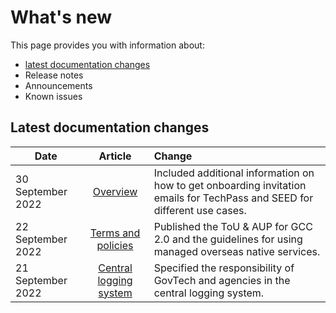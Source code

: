 # What's new
This page provides you with information about:


- [latest documentation changes](#latest-documentation-changes)
- Release notes
- Announcements
- Known issues


## Latest documentation changes

| Date  | Article | Change |
| ------------- |:-------------:|:-------------|
| 30 September 2022 | [Overview](https://docs.developer.tech.gov.sg/docs/gcc-version-2-user-documentation/) | Included additional information on how to get onboarding invitation emails for TechPass and SEED for different use cases. |
| 22 September 2022 | [Terms and policies](terms-and-policies) | Published the ToU & AUP for GCC 2.0 and the guidelines for using managed overseas native services. |
| 21 September 2022 | [Central logging system](gcc-central-logging-system/aws-log-management-on-gcc) | Specified the responsibility of GovTech and agencies in the central logging system. |
